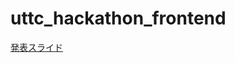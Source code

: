 # uttc_hackathon_frontend

[発表スライド](https://github.com/user-attachments/files/19646969/default.pdf)
